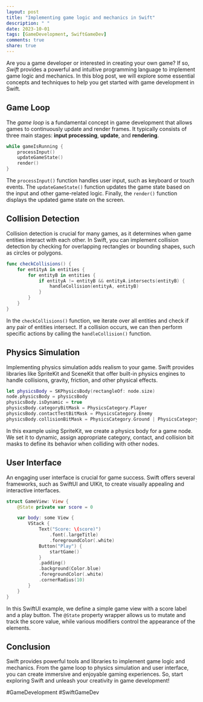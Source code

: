 ```yaml
---
layout: post
title: "Implementing game logic and mechanics in Swift"
description: " "
date: 2023-10-01
tags: [GameDevelopment, SwiftGameDev]
comments: true
share: true
---
```


Are you a game developer or interested in creating your own game? If so, *Swift* provides a powerful and intuitive programming language to implement game logic and mechanics. In this blog post, we will explore some essential concepts and techniques to help you get started with game development in Swift.

## Game Loop

The *game loop* is a fundamental concept in game development that allows games to continuously update and render frames. It typically consists of three main stages: **input processing**, **update**, and **rendering**.

```swift
while gameIsRunning {
    processInput()
    updateGameState()
    render()
}
```

The `processInput()` function handles user input, such as keyboard or touch events. The `updateGameState()` function updates the game state based on the input and other game-related logic. Finally, the `render()` function displays the updated game state on the screen.

## Collision Detection

Collision detection is crucial for many games, as it determines when game entities interact with each other. In Swift, you can implement collision detection by checking for overlapping rectangles or bounding shapes, such as circles or polygons.

```swift
func checkCollisions() {
    for entityA in entities {
        for entityB in entities {
            if entityA != entityB && entityA.intersects(entityB) {
                handleCollision(entityA, entityB)
            }
        }
    }
}
```

In the `checkCollisions()` function, we iterate over all entities and check if any pair of entities intersect. If a collision occurs, we can then perform specific actions by calling the `handleCollision()` function.

## Physics Simulation

Implementing physics simulation adds realism to your game. Swift provides libraries like SpriteKit and SceneKit that offer built-in physics engines to handle collisions, gravity, friction, and other physical effects.

```swift
let physicsBody = SKPhysicsBody(rectangleOf: node.size)
node.physicsBody = physicsBody
physicsBody.isDynamic = true
physicsBody.categoryBitMask = PhysicsCategory.Player
physicsBody.contactTestBitMask = PhysicsCategory.Enemy
physicsBody.collisionBitMask = PhysicsCategory.Ground | PhysicsCategory.Wall
```

In this example using SpriteKit, we create a physics body for a game node. We set it to dynamic, assign appropriate category, contact, and collision bit masks to define its behavior when colliding with other nodes.

## User Interface

An engaging user interface is crucial for game success. Swift offers several frameworks, such as SwiftUI and UIKit, to create visually appealing and interactive interfaces.

```swift
struct GameView: View {
    @State private var score = 0

    var body: some View {
        VStack {
            Text("Score: \(score)")
                .font(.largeTitle)
                .foregroundColor(.white)
            Button("Play") {
                startGame()
            }
            .padding()
            .background(Color.blue)
            .foregroundColor(.white)
            .cornerRadius(10)
        }
    }
}
```

In this SwiftUI example, we define a simple game view with a score label and a play button. The `@State` property wrapper allows us to mutate and track the score value, while various modifiers control the appearance of the elements.

## Conclusion

Swift provides powerful tools and libraries to implement game logic and mechanics. From the game loop to physics simulation and user interface, you can create immersive and enjoyable gaming experiences. So, start exploring Swift and unleash your creativity in game development!

#GameDevelopment #SwiftGameDev